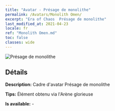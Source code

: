 ```yaml
---
title: "Avatar - Présage de monolithe"
permalink: /Avatars/Monolith Omen/
excerpt: "Era of Chaos  Présage de monolithe"
last_modified_at: 2021-04-23
locale: fr
ref: "Monolith Omen.md"
toc: false
classes: wide
---
```

 ![Présage de monolithe](/images/a/avatarFrame_85.png)

## Détails

 **Description:** Cadre d'avatar Présage de monolithe 

 **Tips:** Élément obtenu via l'Arène glorieuse 

 **Is available:**  - 

